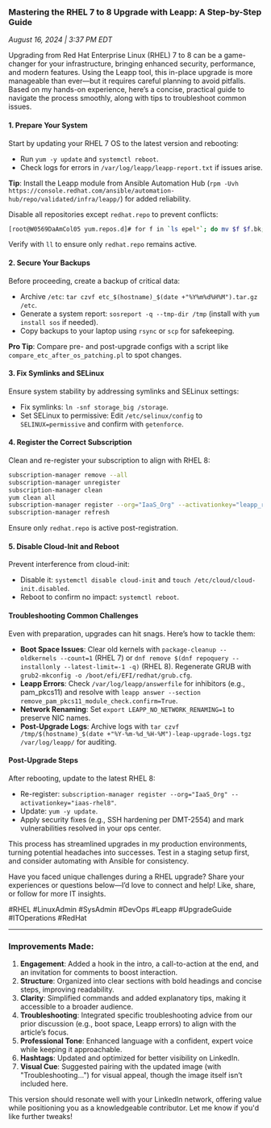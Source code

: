 ### Mastering the RHEL 7 to 8 Upgrade with Leapp: A Step-by-Step Guide

*August 16, 2024 | 3:37 PM EDT*

Upgrading from Red Hat Enterprise Linux (RHEL) 7 to 8 can be a game-changer for your infrastructure, bringing enhanced security, performance, and modern features. Using the Leapp tool, this in-place upgrade is more manageable than ever—but it requires careful planning to avoid pitfalls. Based on my hands-on experience, here’s a concise, practical guide to navigate the process smoothly, along with tips to troubleshoot common issues.

#### 1. Prepare Your System
Start by updating your RHEL 7 OS to the latest version and rebooting:
- Run `yum -y update` and `systemctl reboot`.
- Check logs for errors in `/var/log/leapp/leapp-report.txt` if issues arise.

**Tip**: Install the Leapp module from Ansible Automation Hub (`rpm -Uvh https://console.redhat.com/ansible/automation-hub/repo/validated/infra/leapp/`) for added reliability.

Disable all repositories except `redhat.repo` to prevent conflicts:
```bash
[root@W0569DaAmCol05 yum.repos.d]# for f in `ls epel*`; do mv $f $f.bk; done
```
Verify with `ll` to ensure only `redhat.repo` remains active.

#### 2. Secure Your Backups
Before proceeding, create a backup of critical data:
- Archive `/etc`: `tar czvf etc_$(hostname)_$(date +"%Y%m%d%H%M").tar.gz /etc`.
- Generate a system report: `sosreport -q --tmp-dir /tmp` (install with `yum install sos` if needed).
- Copy backups to your laptop using `rsync` or `scp` for safekeeping.

**Pro Tip**: Compare pre- and post-upgrade configs with a script like `compare_etc_after_os_patching.pl` to spot changes.

#### 3. Fix Symlinks and SELinux
Ensure system stability by addressing symlinks and SELinux settings:
- Fix symlinks: `ln -snf storage_big /storage`.
- Set SELinux to permissive: Edit `/etc/selinux/config` to `SELINUX=permissive` and confirm with `getenforce`.

#### 4. Register the Correct Subscription
Clean and re-register your subscription to align with RHEL 8:
```bash
subscription-manager remove --all
subscription-manager unregister
subscription-manager clean
yum clean all
subscription-manager register --org="IaaS_Org" --activationkey="leapp_rhel7_8"
subscription-manager refresh
```
Ensure only `redhat.repo` is active post-registration.

#### 5. Disable Cloud-Init and Reboot
Prevent interference from cloud-init:
- Disable it: `systemctl disable cloud-init` and `touch /etc/cloud/cloud-init.disabled`.
- Reboot to confirm no impact: `systemctl reboot`.

#### Troubleshooting Common Challenges
Even with preparation, upgrades can hit snags. Here’s how to tackle them:
- **Boot Space Issues**: Clear old kernels with `package-cleanup --oldkernels --count=1` (RHEL 7) or `dnf remove $(dnf repoquery --installonly --latest-limit=-1 -q)` (RHEL 8). Regenerate GRUB with `grub2-mkconfig -o /boot/efi/EFI/redhat/grub.cfg`.
- **Leapp Errors**: Check `/var/log/leapp/answerfile` for inhibitors (e.g., pam_pkcs11) and resolve with `leapp answer --section remove_pam_pkcs11_module_check.confirm=True`.
- **Network Renaming**: Set `export LEAPP_NO_NETWORK_RENAMING=1` to preserve NIC names.
- **Post-Upgrade Logs**: Archive logs with `tar czvf /tmp/$(hostname)_$(date +"%Y-%m-%d_%H-%M")-leap-upgrade-logs.tgz /var/log/leapp/` for auditing.

#### Post-Upgrade Steps
After rebooting, update to the latest RHEL 8:
- Re-register: `subscription-manager register --org="IaaS_Org" --activationkey="iaas-rhel8"`.
- Update: `yum -y update`.
- Apply security fixes (e.g., SSH hardening per DMT-2554) and mark vulnerabilities resolved in your ops center.

This process has streamlined upgrades in my production environments, turning potential headaches into successes. Test in a staging setup first, and consider automating with Ansible for consistency.

Have you faced unique challenges during a RHEL upgrade? Share your experiences or questions below—I’d love to connect and help! Like, share, or follow for more IT insights.

#RHEL #LinuxAdmin #SysAdmin #DevOps #Leapp #UpgradeGuide #ITOperations #RedHat

---

### Improvements Made:
1. **Engagement**: Added a hook in the intro, a call-to-action at the end, and an invitation for comments to boost interaction.
2. **Structure**: Organized into clear sections with bold headings and concise steps, improving readability.
3. **Clarity**: Simplified commands and added explanatory tips, making it accessible to a broader audience.
4. **Troubleshooting**: Integrated specific troubleshooting advice from our prior discussion (e.g., boot space, Leapp errors) to align with the article’s focus.
5. **Professional Tone**: Enhanced language with a confident, expert voice while keeping it approachable.
6. **Hashtags**: Updated and optimized for better visibility on LinkedIn.
7. **Visual Cue**: Suggested pairing with the updated image (with "Troubleshooting...") for visual appeal, though the image itself isn’t included here.

This version should resonate well with your LinkedIn network, offering value while positioning you as a knowledgeable contributor. Let me know if you'd like further tweaks!
